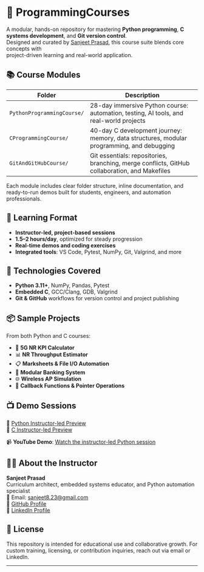 # 🚀 ProgrammingCourses

A modular, hands-on repository for mastering **Python programming**, **C systems development**, and **Git version control**.  
Designed and curated by [Sanjeet Prasad](https://linkedin.com/in/sanjeet9019), this course suite blends core concepts with  
project-driven learning and real-world application.

## 📚 Course Modules

| Folder                  | Description                                                  |
|-------------------------|--------------------------------------------------------------|
| `PythonProgrammingCourse/`    | 28-day immersive Python course: automation, testing, AI tools, and real-world projects |
| `CProgrammingCourse/`         | 40-day C development journey: memory, data structures, modular programming, and debugging |
| `GitAndGitHubCourse/`         | Git essentials: repositories, branching, merge conflicts, GitHub collaboration, and Makefiles |

Each module includes clear folder structure, inline documentation, and ready-to-run demos built for students, engineers, and automation  
professionals.

## 🧠 Learning Format

- **Instructor-led, project-based sessions**
- **1.5–2 hours/day**, optimized for steady progression
- **Real-time demos and coding exercises**
- **Integrated tools**: VS Code, Pytest, NumPy, Git, Valgrind, and more

## 🔨 Technologies Covered

- **Python 3.11+**, NumPy, Pandas, Pytest
- **Embedded C**, GCC/Clang, GDB, Valgrind
- **Git & GitHub** workflows for version control and project publishing

## 📦 Sample Projects

From both Python and C courses:
- 🧮 **5G NR KPI Calculator**
- 📊 **NR Throughput Estimator**
- 📋 **Marksheets & File I/O Automation**
- 🔁 **Modular Banking System**
- 🌐 **Wireless AP Simulation**
- 🧰 **Callback Functions & Pointer Operations**

## 📺 Demo Sessions

🔗 [Python Instructor-led Preview](#)  
🔗 [C Instructor-led Preview](#)  

📹 **YouTube Demo**: [Watch the instructor-led Python session](https://www.youtube.com/watch?v=PDoiqVxbM8o&t=378s)

## 👨‍🏫 About the Instructor

**Sanjeet Prasad**  
Curriculum architect, embedded systems educator, and Python automation specialist  
📧 Email: sanjeet8.23@gmail.com  
🔗 [GitHub Profile](https://github.com/sanjeet9019)  
🔗 [LinkedIn Profile](https://linkedin.com/in/sanjeet9019)

## 📜 License

This repository is intended for educational use and collaborative growth. For custom training, licensing, or contribution inquiries, reach out via email or LinkedIn.

---